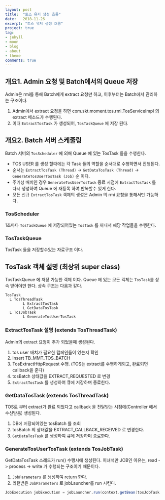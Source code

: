 ```yaml
---
layout: post
title:  "토스 유저 생성 흐름"
date:   2018-11-26
excerpt: "토스 유저 생성 흐름"
project: true
tag:
- jekyll 
- moon
- blog
- about
- theme
comments: true
---
```



## 개요1. Admin 요청 및 Batch에서의 Queue 저장
Admin은 rmi를 통해 Batch에게 extract 요청만 하고, 이후부터는 Batch에서 관리하는 구조이다.
1. Admin에서 extract 요청을 하면 com.skt.moment.tos.rmi.TosServiceImpl 의 extract 메소드가 수행된다. 
2. 이때 `ExtractTosTask` 가 생성되어, `TosTaskQueue` 에 저장 된다.


## 개요2. Batch 서버 스케줄링
Batch 서버의 `TosScheduler` 에 의해 Queue 에 있는 TosTask 들을 수행한다.
* TOS USER 를 생성 할때에는 각 Task 들의 역할을 순서대로 수행하면서 진행된다.
* 순서는 `ExtractTosTask (Thread)` -> `GetDataTosTask (Thread)` -> `GenerateTosUserTosTask (Job)` 순 이다.
* 주기성 배치인 경우 `GenerateTosUserTosTask` 종료 시점에 `ExtractTosTask` 를 다시 생성하여 Queue 에 재등록 하여 반복할수 있게 한다.
* 모든 신규 `ExtractTosTask` 객체의 생성은 Admin 의 rmi 요청을 통해서만 가능하다. 

### TosScheduler
1초마다 `TosTaskQueue` 에 저장되어있는 `TosTask` 를 꺼내서 해당 작업들을 수행한다.


### TosTaskQueue
TosTask 들을 저장할수있는 자료구조 이다.



## TosTask 객체 설명 (최상위 super class)
TosTaskQueue 에 저장 가능한 객체 이다. Queue 에 있는 모든 객체는 `TosTask`를 상속 받아야만 한다. 상속 구조는 다음과 같다.  
```
TosTask
  L TosThreadTask
        L ExtractTosTask
        L GetDataTosTask
  L TosJobTask
        L GenerateTosUserTosTask
```


### ExtractTosTask 설명 (extends TosThreadTask)
Admin의 extract 요청이 추가 되었을때 생성된다.
1. tos user 배치가 필요한 캠페인들이 있는지 확인
2. insert TB_MMT_TOS_BATCH
3. TosExtractHttpRequest 수행. (TOS는 extract를 수행하게되고, 완료되면 callback을 준다)
4. tosBatch 상태값을 EXTRACT_REQUESTED 로 변경
5. `ExtractTosTask` 를 생성하여 큐에 저장하며 종료한다.


### GetDataTosTask (extends TosThreadTask)
TOS로 부터 extract가 완료 되었다고 callback 을 전달받는 시점에(Controller 에서 수신받음) 생성된다.
1. DB에 저장되어있는 tosBatch 를 조회
2. tosBatch 의 상태값을 EXTRACT_CALLBACK_RECEIVED 로 변경한다.
3. `GetDataTosTask` 를 생성하여 큐에 저장하며 종료한다.
   
   
### GenerateTosUserTosTask (extends TosJobTask)
GetDataTosTask 스레드가 run() 수행시에 생성된다. 
이녀석만 JOB인 이유는, read -> process -> write 가 수행되는 구조이기 때문이다. 
1. `JobParameters` 를 생성하여 return 한다.
2. 리턴받은 `JobParameters` 로 jobLauncher를 run 시킨다.
 ```java
JobExecution jobExecution = jobLauncher.run(context.getBean(tosJobTask.getJobName(), Job.class), tosJobTask.build());
```
